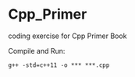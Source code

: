# Cpp_Primer
coding exercise for Cpp Primer Book

Compile and Run:
```
g++ -std=c++11 -o *** ***.cpp
```
